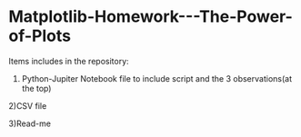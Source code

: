 # Matplotlib-Homework---The-Power-of-Plots
Items includes in the repository:

1) Python-Jupiter Notebook file to include script and the 3 observations(at the top)

2)CSV file

3)Read-me
